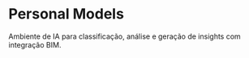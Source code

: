# Personal Models

Ambiente de IA para classificação, análise e geração de insights com integração BIM.